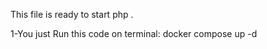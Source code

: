 This file is ready to start php  .

1-You just Run this code on terminal:
                          docker compose up -d